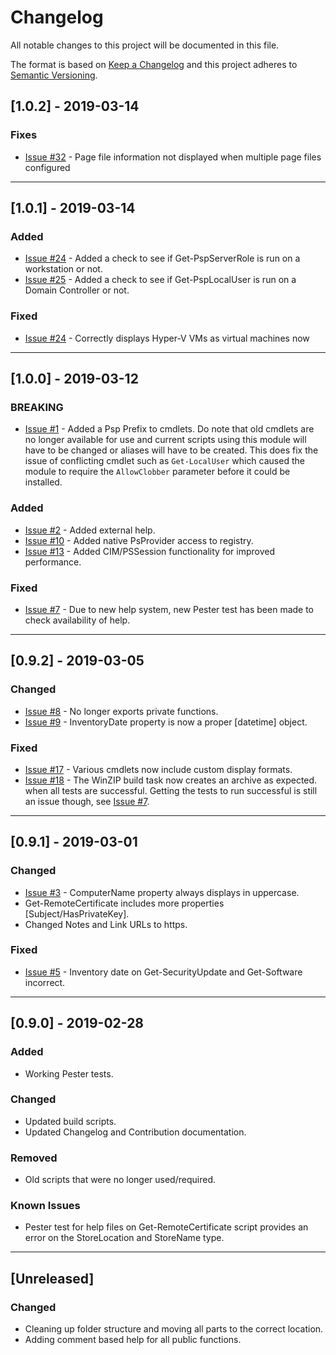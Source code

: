 # Changelog

All notable changes to this project will be documented in this file.

The format is based on [Keep a Changelog](http://keepachangelog.com/en/1.0.0/)
and this project adheres to [Semantic Versioning](http://semver.org/spec/v2.0.0.html).

## [1.0.2] - 2019-03-14

### Fixes

- [Issue #32](https://github.com/powershellpr0mpt/PSP-Inventory/issues/32) - Page file information not displayed when multiple page files configured

---

## [1.0.1] - 2019-03-14

### Added

- [Issue #24](https://github.com/powershellpr0mpt/PSP-Inventory/issues/25) - Added a check to see if Get-PspServerRole is run on a workstation or not.
- [Issue #25](https://github.com/powershellpr0mpt/PSP-Inventory/issues/26) - Added a check to see if Get-PspLocalUser is run on a Domain Controller or not.

### Fixed

- [Issue #24](https://github.com/powershellpr0mpt/PSP-Inventory/issues/24) - Correctly displays Hyper-V VMs as virtual machines now

---

## [1.0.0] - 2019-03-12

### BREAKING

- [Issue #1](https://github.com/powershellpr0mpt/PSP-Inventory/issues/1) - Added a Psp Prefix to cmdlets.
  Do note that old cmdlets are no longer available for use and current scripts using this module will have to be changed or aliases will have to be created.
  This does fix the issue of conflicting cmdlet such as `Get-LocalUser` which caused the module to require the `AllowClobber` parameter before it could be installed.

### Added

- [Issue #2](https://github.com/powershellpr0mpt/PSP-Inventory/issues/2) - Added external help.
- [Issue #10](https://github.com/powershellpr0mpt/PSP-Inventory/issues/10) - Added native PsProvider access to registry.
- [Issue #13](https://github.com/powershellpr0mpt/PSP-Inventory/issues/13) - Added CIM/PSSession functionality for improved performance.

### Fixed

- [Issue #7](https://github.com/powershellpr0mpt/PSP-Inventory/issues/7) - Due to new help system, new Pester test has been made to check availability of help.

---

## [0.9.2] - 2019-03-05

### Changed

- [Issue #8](https://github.com/powershellpr0mpt/PSP-Inventory/issues/8) - No longer exports private functions.
- [Issue #9](https://github.com/powershellpr0mpt/PSP-Inventory/issues/9) - InventoryDate property is now a proper [datetime] object.

### Fixed

- [Issue #17](https://github.com/powershellpr0mpt/PSP-Inventory/issues/17) - Various cmdlets now include custom display formats.
- [Issue #18](https://github.com/powershellpr0mpt/PSP-Inventory/issues/18) - The WinZIP build task now creates an archive as expected. when all tests are successful. Getting the tests to run successful is still an issue though, see [Issue #7](https://github.com/powershellpr0mpt/PSP-Inventory/issues/7).

---

## [0.9.1] - 2019-03-01

### Changed

- [Issue #3](https://github.com/powershellpr0mpt/PSP-Inventory/pull/3) - ComputerName property always displays in uppercase.
- Get-RemoteCertificate includes more properties [Subject/HasPrivateKey].
- Changed Notes and Link URLs to https.

### Fixed

- [Issue #5](https://github.com/powershellpr0mpt/PSP-Inventory/pull/5) - Inventory date on Get-SecurityUpdate and Get-Software incorrect.

---

## [0.9.0] - 2019-02-28

### Added

- Working Pester tests.

### Changed

- Updated build scripts.
- Updated Changelog and Contribution documentation.

### Removed

- Old scripts that were no longer used/required.

### Known Issues

- Pester test for help files on Get-RemoteCertificate script provides an error on the StoreLocation and StoreName type.

---

## [Unreleased]

### Changed

- Cleaning up folder structure and moving all parts to the correct location.
- Adding comment based help for all public functions.